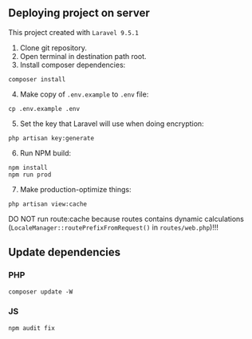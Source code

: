 ## Deploying project on server

This project created with `Laravel 9.5.1`
1) Clone git repository.
2) Open terminal in destination path root.
3) Install composer dependencies:
```shell
composer install
```
4) Make copy of `.env.example` to `.env` file:
```shell
cp .env.example .env
```
5) Set the key that Laravel will use when doing encryption:
```shell
php artisan key:generate
```
6) Run NPM build:
```shell
npm install
npm run prod
```
7) Make production-optimize things:
```
php artisan view:cache
```
DO NOT run route:cache because routes contains dynamic calculations (`LocaleManager::routePrefixFromRequest()` in `routes/web.php`)!!!

## Update dependencies
### PHP
```
composer update -W
```
### JS
```
npm audit fix
```
